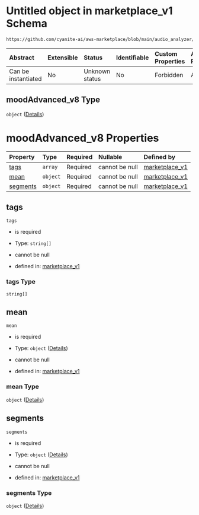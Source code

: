 # Untitled object in marketplace\_v1 Schema

```txt
https://github.com/cyanite-ai/aws-marketplace/blob/main/audio_analyzer/schemes/marketplace_v1/schema/marketplace_v1.schema.json#/properties/analysis/properties/moodAdvanced_v8
```



| Abstract            | Extensible | Status         | Identifiable | Custom Properties | Additional Properties | Access Restrictions | Defined In                                                                                   |
| :------------------ | :--------- | :------------- | :----------- | :---------------- | :-------------------- | :------------------ | :------------------------------------------------------------------------------------------- |
| Can be instantiated | No         | Unknown status | No           | Forbidden         | Allowed               | none                | [marketplace\_v1.schema.json\*](../schema/marketplace_v1.schema.json "open original schema") |

## moodAdvanced\_v8 Type

`object` ([Details](marketplace_v1-properties-analysis-properties-moodadvanced_v8.md))

# moodAdvanced\_v8 Properties

| Property              | Type     | Required | Nullable       | Defined by                                                                                                                                                                                                                                                                                                    |
| :-------------------- | :------- | :------- | :------------- | :------------------------------------------------------------------------------------------------------------------------------------------------------------------------------------------------------------------------------------------------------------------------------------------------------------ |
| [tags](#tags)         | `array`  | Required | cannot be null | [marketplace\_v1](marketplace_v1-properties-analysis-properties-moodadvanced_v8-properties-tags.md "https://github.com/cyanite-ai/aws-marketplace/blob/main/audio_analyzer/schemes/marketplace_v1/schema/marketplace_v1.schema.json#/properties/analysis/properties/moodAdvanced_v8/properties/tags")         |
| [mean](#mean)         | `object` | Required | cannot be null | [marketplace\_v1](marketplace_v1-properties-analysis-properties-moodadvanced_v8-properties-mean.md "https://github.com/cyanite-ai/aws-marketplace/blob/main/audio_analyzer/schemes/marketplace_v1/schema/marketplace_v1.schema.json#/properties/analysis/properties/moodAdvanced_v8/properties/mean")         |
| [segments](#segments) | `object` | Required | cannot be null | [marketplace\_v1](marketplace_v1-properties-analysis-properties-moodadvanced_v8-properties-segments.md "https://github.com/cyanite-ai/aws-marketplace/blob/main/audio_analyzer/schemes/marketplace_v1/schema/marketplace_v1.schema.json#/properties/analysis/properties/moodAdvanced_v8/properties/segments") |

## tags



`tags`

*   is required

*   Type: `string[]`

*   cannot be null

*   defined in: [marketplace\_v1](marketplace_v1-properties-analysis-properties-moodadvanced_v8-properties-tags.md "https://github.com/cyanite-ai/aws-marketplace/blob/main/audio_analyzer/schemes/marketplace_v1/schema/marketplace_v1.schema.json#/properties/analysis/properties/moodAdvanced_v8/properties/tags")

### tags Type

`string[]`

## mean



`mean`

*   is required

*   Type: `object` ([Details](marketplace_v1-properties-analysis-properties-moodadvanced_v8-properties-mean.md))

*   cannot be null

*   defined in: [marketplace\_v1](marketplace_v1-properties-analysis-properties-moodadvanced_v8-properties-mean.md "https://github.com/cyanite-ai/aws-marketplace/blob/main/audio_analyzer/schemes/marketplace_v1/schema/marketplace_v1.schema.json#/properties/analysis/properties/moodAdvanced_v8/properties/mean")

### mean Type

`object` ([Details](marketplace_v1-properties-analysis-properties-moodadvanced_v8-properties-mean.md))

## segments



`segments`

*   is required

*   Type: `object` ([Details](marketplace_v1-properties-analysis-properties-moodadvanced_v8-properties-segments.md))

*   cannot be null

*   defined in: [marketplace\_v1](marketplace_v1-properties-analysis-properties-moodadvanced_v8-properties-segments.md "https://github.com/cyanite-ai/aws-marketplace/blob/main/audio_analyzer/schemes/marketplace_v1/schema/marketplace_v1.schema.json#/properties/analysis/properties/moodAdvanced_v8/properties/segments")

### segments Type

`object` ([Details](marketplace_v1-properties-analysis-properties-moodadvanced_v8-properties-segments.md))
